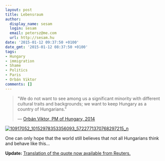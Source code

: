 ```yaml
---
layout: post
title: Lebensraum
author:
  display_name: sesam
  login: sesam
  email: petersz@me.com
  url: http://sesam.hu
date: '2015-01-12 09:37:50 +0100'
date_gmt: '2015-01-12 08:37:50 +0100'
tags:
- Hungary
- immigration
- Shame
- Politics
- Paris
- Orbán Viktor
comments: []
---
```


> "We do not want to see among us a significant minority with different cultural traits and backgrounds; we want to keep Hungary as a country of Hungarians."
> 
> — [Orbán Viktor, PM of Hungary, 2014](http://index.hu/belfold/2015/01/11/orban_gazdasagi_bevandorloknak_nem_adunk_menedeket/)

[![10917052_10152978353356093_5722771370768297215_n](http://sesam.hu/wp-content/uploads/2015/01/10917052_10152978353356093_5722771370768297215_n.jpg)](https://www.facebook.com/orbanviktor/photos/a.10151703698051093.1073741863.298090296092/10152978353356093/?type=1&theater)

One can only hope that the world still believes that not all Hungarians think and behave like this...

**Update:** [Translation of the quote now available from Reuters.](http://www.reuters.com/article/2015/01/12/us-hungary-orban-immigration-idUSKBN0KL0L320150112)
